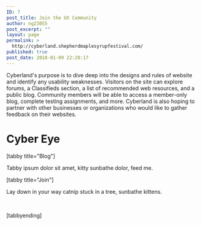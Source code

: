 ```yaml
---
ID: 7
post_title: Join the UX Community
author: ng23055
post_excerpt: ""
layout: page
permalink: >
  http://cyberland.shepherdmaplesyrupfestival.com/
published: true
post_date: 2018-01-09 22:28:17
---
```

Cyberland's purpose is to dive deep into the designs and rules of website and identify any usability weaknesses. Visitors on the site can explore forums, a Classifieds section, a list of recommended web resources, and a public blog. Community members will be able to access a member-only blog, complete testing assignments, and more. Cyberland is also hoping to partner with other businesses or organizations who would like to gather feedback on their websites.
<h1>Cyber Eye</h1>
[tabby title="Blog"]

Tabby ipsum dolor sit amet, kitty sunbathe dolor, feed me.

[tabby title="Join"]

Lay down in your way catnip stuck in a tree, sunbathe kittens.

&nbsp;

[tabbyending]